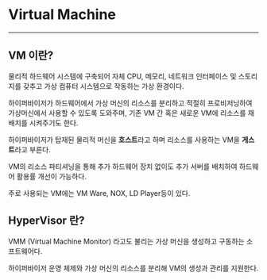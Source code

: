 # Virtual Machine

---

## VM 이란?

물리적 하드웨어 시스템에 구축되어 자체 CPU, 메모리, 네트워크 인터페이스 및 스토리지를 갖추고 가상 컴퓨터 시스템으로 작동하는 가상 환경이다.

하이퍼바이저가 하드웨어에서 가상 머신의 리소스를 분리하고 적절히 프로비저닝하여 가상머신에서 사용할 수 있도록 도와주며, 기존 VM 간 혹은 새로운 VM에 리소스를 재배치를 시켜주기도 한다.

하이퍼바이저가 탑재된 물리적 머신을 **호스트**라고 하며 리소스를 사용하는 VM을 **게스트**라고 부른다.

VM의 리소스 파티셔닝을 통해 추가 하드웨어 장치 없이도 추가 서버를 배치하여 하드웨어 활용률 개선이 가능하다.

주로 사용되는 VM에는 VM Ware, NOX, LD Player등이 있다.

## HyperVisor 란?

VMM (Virtual Machine Monitor) 라고도 불리는 가상 머신을 생성하고 구동하는 소프트웨어다.

하이퍼바이저 운영 체제와 가상 머신의 리소스를 분리해 VM의 생성과 관리를 지원한다.